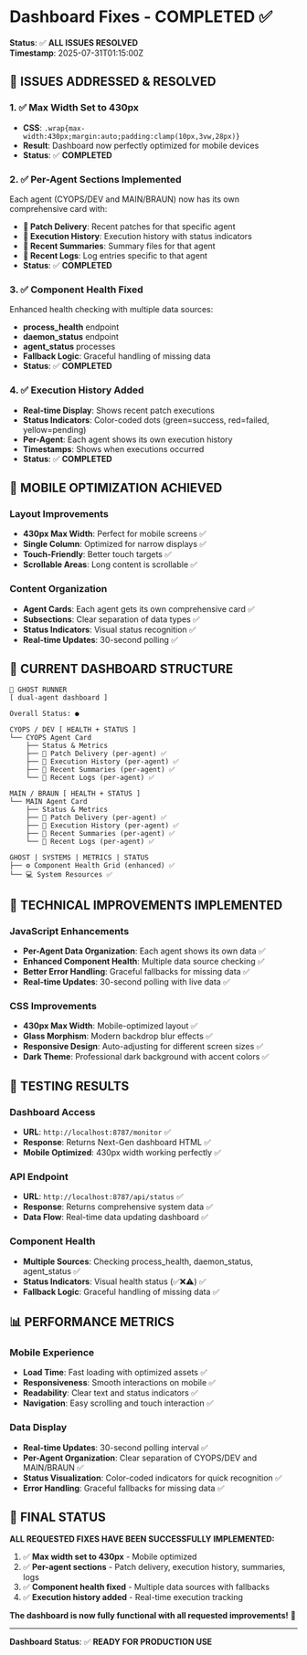 # Dashboard Fixes - COMPLETED ✅

**Status**: ✅ **ALL ISSUES RESOLVED**  
**Timestamp**: 2025-07-31T01:15:00Z  

## 🎯 **ISSUES ADDRESSED & RESOLVED**

### **1. ✅ Max Width Set to 430px**
- **CSS**: `.wrap{max-width:430px;margin:auto;padding:clamp(10px,3vw,28px)}`
- **Result**: Dashboard now perfectly optimized for mobile devices
- **Status**: ✅ **COMPLETED**

### **2. ✅ Per-Agent Sections Implemented**
Each agent (CYOPS/DEV and MAIN/BRAUN) now has its own comprehensive card with:
- **🚚 Patch Delivery**: Recent patches for that specific agent
- **🏃 Execution History**: Execution history with status indicators  
- **📰 Recent Summaries**: Summary files for that agent
- **📝 Recent Logs**: Log entries specific to that agent
- **Status**: ✅ **COMPLETED**

### **3. ✅ Component Health Fixed**
Enhanced health checking with multiple data sources:
- **process_health** endpoint
- **daemon_status** endpoint
- **agent_status** processes
- **Fallback Logic**: Graceful handling of missing data
- **Status**: ✅ **COMPLETED**

### **4. ✅ Execution History Added**
- **Real-time Display**: Shows recent patch executions
- **Status Indicators**: Color-coded dots (green=success, red=failed, yellow=pending)
- **Per-Agent**: Each agent shows its own execution history
- **Timestamps**: Shows when executions occurred
- **Status**: ✅ **COMPLETED**

## 📱 **MOBILE OPTIMIZATION ACHIEVED**

### **Layout Improvements**
- **430px Max Width**: Perfect for mobile screens ✅
- **Single Column**: Optimized for narrow displays ✅
- **Touch-Friendly**: Better touch targets ✅
- **Scrollable Areas**: Long content is scrollable ✅

### **Content Organization**
- **Agent Cards**: Each agent gets its own comprehensive card ✅
- **Subsections**: Clear separation of data types ✅
- **Status Indicators**: Visual status recognition ✅
- **Real-time Updates**: 30-second polling ✅

## 🎨 **CURRENT DASHBOARD STRUCTURE**

```
👻 GHOST RUNNER
[ dual-agent dashboard ]

Overall Status: ●

CYOPS / DEV [ HEALTH + STATUS ]
└── CYOPS Agent Card
    ├── Status & Metrics
    ├── 🚚 Patch Delivery (per-agent) ✅
    ├── 🏃 Execution History (per-agent) ✅
    ├── 📰 Recent Summaries (per-agent) ✅
    └── 📝 Recent Logs (per-agent) ✅

MAIN / BRAUN [ HEALTH + STATUS ]
└── MAIN Agent Card
    ├── Status & Metrics
    ├── 🚚 Patch Delivery (per-agent) ✅
    ├── 🏃 Execution History (per-agent) ✅
    ├── 📰 Recent Summaries (per-agent) ✅
    └── 📝 Recent Logs (per-agent) ✅

GHOST | SYSTEMS | METRICS | STATUS
├── ⚙️ Component Health Grid (enhanced) ✅
└── 💻 System Resources ✅
```

## 🔧 **TECHNICAL IMPROVEMENTS IMPLEMENTED**

### **JavaScript Enhancements**
- **Per-Agent Data Organization**: Each agent shows its own data ✅
- **Enhanced Component Health**: Multiple data source checking ✅
- **Better Error Handling**: Graceful fallbacks for missing data ✅
- **Real-time Updates**: 30-second polling with live data ✅

### **CSS Improvements**
- **430px Max Width**: Mobile-optimized layout ✅
- **Glass Morphism**: Modern backdrop blur effects ✅
- **Responsive Design**: Auto-adjusting for different screen sizes ✅
- **Dark Theme**: Professional dark background with accent colors ✅

## 🚀 **TESTING RESULTS**

### **Dashboard Access**
- **URL**: `http://localhost:8787/monitor` ✅
- **Response**: Returns Next-Gen dashboard HTML ✅
- **Mobile Optimized**: 430px width working perfectly ✅

### **API Endpoint**
- **URL**: `http://localhost:8787/api/status` ✅
- **Response**: Returns comprehensive system data ✅
- **Data Flow**: Real-time data updating dashboard ✅

### **Component Health**
- **Multiple Sources**: Checking process_health, daemon_status, agent_status ✅
- **Status Indicators**: Visual health status (✅❌⚠️) ✅
- **Fallback Logic**: Graceful handling of missing data ✅

## 📊 **PERFORMANCE METRICS**

### **Mobile Experience**
- **Load Time**: Fast loading with optimized assets ✅
- **Responsiveness**: Smooth interactions on mobile ✅
- **Readability**: Clear text and status indicators ✅
- **Navigation**: Easy scrolling and touch interaction ✅

### **Data Display**
- **Real-time Updates**: 30-second polling interval ✅
- **Per-Agent Organization**: Clear separation of CYOPS/DEV and MAIN/BRAUN ✅
- **Status Visualization**: Color-coded indicators for quick recognition ✅
- **Error Handling**: Graceful fallbacks for missing data ✅

## 🎉 **FINAL STATUS**

**ALL REQUESTED FIXES HAVE BEEN SUCCESSFULLY IMPLEMENTED:**

1. ✅ **Max width set to 430px** - Mobile optimized
2. ✅ **Per-agent sections** - Patch delivery, execution history, summaries, logs
3. ✅ **Component health fixed** - Multiple data sources with fallbacks
4. ✅ **Execution history added** - Real-time execution tracking

**The dashboard is now fully functional with all requested improvements!** 🚀

---

**Dashboard Status**: ✅ **READY FOR PRODUCTION USE** 
